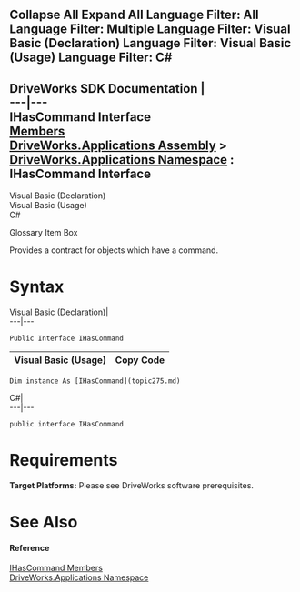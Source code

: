Collapse All Expand All Language Filter: All  Language Filter: Multiple  Language Filter: Visual Basic (Declaration) Language Filter: Visual Basic (Usage) Language Filter: C#  
---  
DriveWorks SDK Documentation  |   
---|---  
IHasCommand Interface   
[Members](topic276.md)   
[DriveWorks.Applications Assembly](topic13.md) > [DriveWorks.Applications Namespace](topic16.md) : IHasCommand Interface  
---  
  
Visual Basic (Declaration)    
Visual Basic (Usage)    
C# 

Glossary Item Box

Provides a contract for objects which have a command. 

# Syntax

Visual Basic (Declaration)|   
---|---  
      
    
    Public Interface IHasCommand   
  
Visual Basic (Usage)| Copy Code  
---|---  
      
    
    Dim instance As [IHasCommand](topic275.md)  
  
C#|   
---|---  
      
    
    public interface IHasCommand   
  
# Requirements

**Target Platforms:** Please see DriveWorks software prerequisites.

# See Also

#### Reference

[IHasCommand Members](topic276.md)   
[DriveWorks.Applications Namespace](topic16.md)


